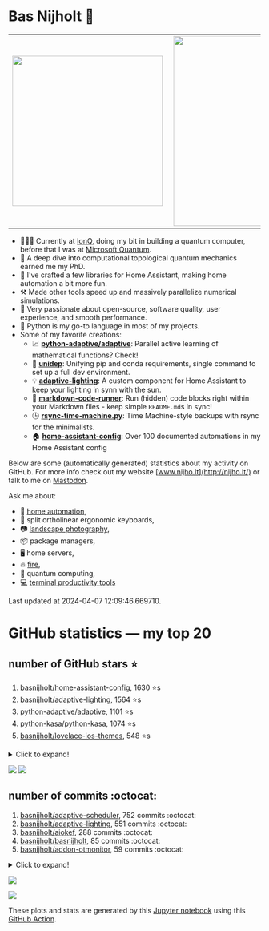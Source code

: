 # Bas Nijholt 👋

<center>
  <table>
    <tr>
        <td><img width="300px" align="left" src="https://github-readme-stats.vercel.app/api/top-langs/?username=basnijholt&hide=TeX,Jupyter%20Notebook&layout=compact&theme=radical" /></td>
        <td><img align='right' src="https://github-readme-stats.vercel.app/api?username=basnijholt&show_icons=true&theme=radical" width="380"></td>
    </tr>
  </table>
</center>

- 👷🏻‍♂️ Currently at [IonQ](https://ionq.com/), doing my bit in building a quantum computer, before that I was at [Microsoft Quantum](https://quantum.microsoft.com/).
- 🌟 A deep dive into computational topological quantum mechanics earned me my PhD.
- 🎨 I've crafted a few libraries for Home Assistant, making home automation a bit more fun.
- ⚒️ Made other tools speed up and massively parallelize numerical simulations.
- 🏅 Very passionate about open-source, software quality, user experience, and smooth performance.
- 🐍 Python is my go-to language in most of my projects.
- Some of my favorite creations:
  - 📈 **[python-adaptive/adaptive](https://github.com/python-adaptive/adaptive/)**: Parallel active learning of mathematical functions? Check!
  - 🧬 **[unidep](https://github.com/basnijholt/unidep/)**: Unifying pip and conda requirements, single command to set up a full dev environment.
  - 💡 **[adaptive-lighting](https://github.com/basnijholt/adaptive-lighting/)**: A custom component for Home Assistant to keep your lighting in synn with the sun.
  - 📝 **[markdown-code-runner](https://github.com/basnijholt/markdown-code-runner/)**: Run (hidden) code blocks right within your Markdown files - keep simple `README.md`s in sync!
  - 🕒 **[rsync-time-machine.py](https://github.com/basnijholt/rsync-time-machine.py/)**: Time Machine-style backups with rsync for the minimalists.
  - 🏠 **[home-assistant-config](https://github.com/basnijholt/home-assistant-config/)**: Over 100 documented automations in my Home Assistant config

Below are some (automatically generated) statistics about my activity on GitHub.
For more info check out my website [www.nijho.lt](http://nijho.lt/) or talk to me on <a rel="me" href="https://fosstodon.org/@basnijholt">Mastodon</a>.

Ask me about:

- 🏡 [home automation](https://github.com/basnijholt/home-assistant-config/),
- 🎹 split ortholinear ergonomic keyboards,
- 📷 [landscape photography](https://www.instagram.com/bnijholt),
- 📦 package managers,
- 🖥️ home servers,
- 🔥 [fire](https://wenfire.nijho.lt/),
- 🧠 quantum computing,
- 💻 [terminal productivity tools](https://www.nijho.lt/post/terminal-ninja/)

Last updated at 2024-04-07 12:09:46.669710.

# GitHub statistics — my top 20

## number of GitHub stars ⭐️

1. [basnijholt/home-assistant-config](https://github.com/basnijholt/home-assistant-config/), 1630 ⭐️s
2. [basnijholt/adaptive-lighting](https://github.com/basnijholt/adaptive-lighting/), 1564 ⭐️s
3. [python-adaptive/adaptive](https://github.com/python-adaptive/adaptive/), 1101 ⭐️s
4. [python-kasa/python-kasa](https://github.com/python-kasa/python-kasa/), 1074 ⭐️s
5. [basnijholt/lovelace-ios-themes](https://github.com/basnijholt/lovelace-ios-themes/), 548 ⭐️s
<details><summary>Click to expand!</summary>

6. [basnijholt/lovelace-ios-dark-mode-theme](https://github.com/basnijholt/lovelace-ios-dark-mode-theme/), 441 ⭐️s
7. [basnijholt/rsync-time-machine.py](https://github.com/basnijholt/rsync-time-machine.py/), 365 ⭐️s
8. [basnijholt/miflora](https://github.com/basnijholt/miflora/), 359 ⭐️s
9. [topocm/topocm_content](https://github.com/topocm/topocm_content/), 265 ⭐️s
10. [basnijholt/home-assistant-streamdeck-yaml](https://github.com/basnijholt/home-assistant-streamdeck-yaml/), 197 ⭐️s
11. [basnijholt/unidep](https://github.com/basnijholt/unidep/), 195 ⭐️s
12. [basnijholt/home-assistant-macbook-touch-bar](https://github.com/basnijholt/home-assistant-macbook-touch-bar/), 95 ⭐️s
13. [kwant-project/kwant](https://github.com/kwant-project/kwant/), 82 ⭐️s
14. [basnijholt/markdown-code-runner](https://github.com/basnijholt/markdown-code-runner/), 80 ⭐️s
15. [basnijholt/home-assistant-streamdeck-yaml-addon](https://github.com/basnijholt/home-assistant-streamdeck-yaml-addon/), 61 ⭐️s
16. [basnijholt/aiokef](https://github.com/basnijholt/aiokef/), 37 ⭐️s
17. [basnijholt/thesis-cover](https://github.com/basnijholt/thesis-cover/), 34 ⭐️s
18. [basnijholt/adaptive-scheduler](https://github.com/basnijholt/adaptive-scheduler/), 26 ⭐️s
19. [basnijholt/instacron](https://github.com/basnijholt/instacron/), 20 ⭐️s
20. [kwant-project/kwant-tutorial-2016](https://github.com/kwant-project/kwant-tutorial-2016/), 18 ⭐️s

</details>

![](https://github.com/basnijholt/basnijholt/raw/main/stars_over_time.png)
![](https://github.com/basnijholt/basnijholt/raw/main/stars_over_time_per_repo.png)

## number of commits :octocat:

1. [basnijholt/adaptive-scheduler](https://github.com/basnijholt/adaptive-scheduler/), 752 commits :octocat:
2. [basnijholt/adaptive-lighting](https://github.com/basnijholt/adaptive-lighting/), 551 commits :octocat:
3. [basnijholt/aiokef](https://github.com/basnijholt/aiokef/), 288 commits :octocat:
4. [basnijholt/basnijholt](https://github.com/basnijholt/basnijholt/), 85 commits :octocat:
5. [basnijholt/addon-otmonitor](https://github.com/basnijholt/addon-otmonitor/), 59 commits :octocat:
<details><summary>Click to expand!</summary>

6. [basnijholt/codestructure](https://github.com/basnijholt/codestructure/), 52 commits :octocat:
7. [AppDaemon/appdaemon](https://github.com/AppDaemon/appdaemon/), 52 commits :octocat:
8. [basnijholt/conda-recipes](https://github.com/basnijholt/conda-recipes/), 48 commits :octocat:
9. [basnijholt/cluster-logger](https://github.com/basnijholt/cluster-logger/), 45 commits :octocat:
10. [conda-forge/adaptive-scheduler-feedstock](https://github.com/conda-forge/adaptive-scheduler-feedstock/), 44 commits :octocat:
11. [basnijholt/fileup](https://github.com/basnijholt/fileup/), 35 commits :octocat:
12. [basnijholt/adaptive-tools](https://github.com/basnijholt/adaptive-tools/), 34 commits :octocat:
13. [conda-forge/adaptive-feedstock](https://github.com/conda-forge/adaptive-feedstock/), 34 commits :octocat:
14. [basnijholt/day-one-story-sender](https://github.com/basnijholt/day-one-story-sender/), 25 commits :octocat:
15. [basnijholt/calendar-of-life](https://github.com/basnijholt/calendar-of-life/), 20 commits :octocat:
16. [basnijholt/arxiv-feed-mailer](https://github.com/basnijholt/arxiv-feed-mailer/), 15 commits :octocat:
17. [basnijholt/backups](https://github.com/basnijholt/backups/), 15 commits :octocat:
18. [basnijholt/azure-singularity-agent](https://github.com/basnijholt/azure-singularity-agent/), 10 commits :octocat:
19. [basnijholt/adaptive-talk](https://github.com/basnijholt/adaptive-talk/), 10 commits :octocat:
20. [basnijholt/azure-agent-jupyter-minimal-notebook](https://github.com/basnijholt/azure-agent-jupyter-minimal-notebook/), 10 commits :octocat:

</details>

![](https://github.com/basnijholt/basnijholt/raw/main/commits_per_hour.png)

![](https://github.com/basnijholt/basnijholt/raw/main/commits_per_weekday.png)


These plots and stats are generated by this [Jupyter notebook](./update-readme.ipynb) using this [GitHub Action](.github/workflows/run-notebook.yml).